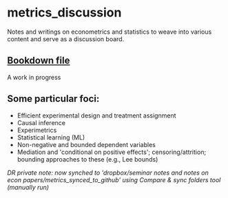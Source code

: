 # metrics_discussion
Notes and writings on econometrics and statistics to weave into various content and serve as a discussion board.
 

## [Bookdown file](https://daaronr.github.io/metrics_discussion/introduction.html) 

A work in progress

## Some particular foci:

 - Efficient experimental design and treatment assignment
 - Causal inference
 - Experimetrics
 - Statistical learning (ML)
 - Non-negative and bounded dependent variables
 - Mediation and 'conditional on positive effects'; censoring/attrition; bounding approaches to these (e.g., Lee bounds)

 
 *DR private note: now synched to 'dropbox/seminar notes and notes on econ papers/metrics_synced_to_github' using Compare & sync folders tool (manually run)*
